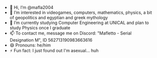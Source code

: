 - 👋 Hi, I’m @mafla2004
- 👀 I’m interested in videogames, computers, mathematics, physics, a bit of geopolitics and egyptian and greek mythology
- 🌱 I’m currently studying Computer Engineering at UNICAL and plan to study Physics once I graduate
- 📫 To contact me, message me on Discord: "Mafletto - Serial Designation M", ID 562713190983663616
- 😄 Pronouns: he/him
- ⚡ Fun fact: I just found out I'm asexual... huh

<!---
mafla2004/mafla2004 is a ✨ special ✨ repository because its `README.md` (this file) appears on your GitHub profile.
You can click the Preview link to take a look at your changes.
--->
